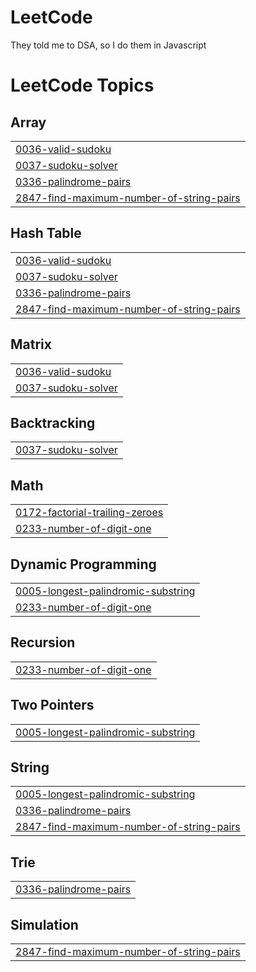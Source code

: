 # LeetCode

They told me to DSA, so I do them in Javascript

<!---LeetCode Topics Start-->
# LeetCode Topics
## Array
|  |
| ------- |
| [0036-valid-sudoku](https://github.com/BRAVO68WEB/LeetCode/tree/master/0036-valid-sudoku) |
| [0037-sudoku-solver](https://github.com/BRAVO68WEB/LeetCode/tree/master/0037-sudoku-solver) |
| [0336-palindrome-pairs](https://github.com/BRAVO68WEB/LeetCode/tree/master/0336-palindrome-pairs) |
| [2847-find-maximum-number-of-string-pairs](https://github.com/BRAVO68WEB/LeetCode/tree/master/2847-find-maximum-number-of-string-pairs) |
## Hash Table
|  |
| ------- |
| [0036-valid-sudoku](https://github.com/BRAVO68WEB/LeetCode/tree/master/0036-valid-sudoku) |
| [0037-sudoku-solver](https://github.com/BRAVO68WEB/LeetCode/tree/master/0037-sudoku-solver) |
| [0336-palindrome-pairs](https://github.com/BRAVO68WEB/LeetCode/tree/master/0336-palindrome-pairs) |
| [2847-find-maximum-number-of-string-pairs](https://github.com/BRAVO68WEB/LeetCode/tree/master/2847-find-maximum-number-of-string-pairs) |
## Matrix
|  |
| ------- |
| [0036-valid-sudoku](https://github.com/BRAVO68WEB/LeetCode/tree/master/0036-valid-sudoku) |
| [0037-sudoku-solver](https://github.com/BRAVO68WEB/LeetCode/tree/master/0037-sudoku-solver) |
## Backtracking
|  |
| ------- |
| [0037-sudoku-solver](https://github.com/BRAVO68WEB/LeetCode/tree/master/0037-sudoku-solver) |
## Math
|  |
| ------- |
| [0172-factorial-trailing-zeroes](https://github.com/BRAVO68WEB/LeetCode/tree/master/0172-factorial-trailing-zeroes) |
| [0233-number-of-digit-one](https://github.com/BRAVO68WEB/LeetCode/tree/master/0233-number-of-digit-one) |
## Dynamic Programming
|  |
| ------- |
| [0005-longest-palindromic-substring](https://github.com/BRAVO68WEB/LeetCode/tree/master/0005-longest-palindromic-substring) |
| [0233-number-of-digit-one](https://github.com/BRAVO68WEB/LeetCode/tree/master/0233-number-of-digit-one) |
## Recursion
|  |
| ------- |
| [0233-number-of-digit-one](https://github.com/BRAVO68WEB/LeetCode/tree/master/0233-number-of-digit-one) |
## Two Pointers
|  |
| ------- |
| [0005-longest-palindromic-substring](https://github.com/BRAVO68WEB/LeetCode/tree/master/0005-longest-palindromic-substring) |
## String
|  |
| ------- |
| [0005-longest-palindromic-substring](https://github.com/BRAVO68WEB/LeetCode/tree/master/0005-longest-palindromic-substring) |
| [0336-palindrome-pairs](https://github.com/BRAVO68WEB/LeetCode/tree/master/0336-palindrome-pairs) |
| [2847-find-maximum-number-of-string-pairs](https://github.com/BRAVO68WEB/LeetCode/tree/master/2847-find-maximum-number-of-string-pairs) |
## Trie
|  |
| ------- |
| [0336-palindrome-pairs](https://github.com/BRAVO68WEB/LeetCode/tree/master/0336-palindrome-pairs) |
## Simulation
|  |
| ------- |
| [2847-find-maximum-number-of-string-pairs](https://github.com/BRAVO68WEB/LeetCode/tree/master/2847-find-maximum-number-of-string-pairs) |
<!---LeetCode Topics End-->